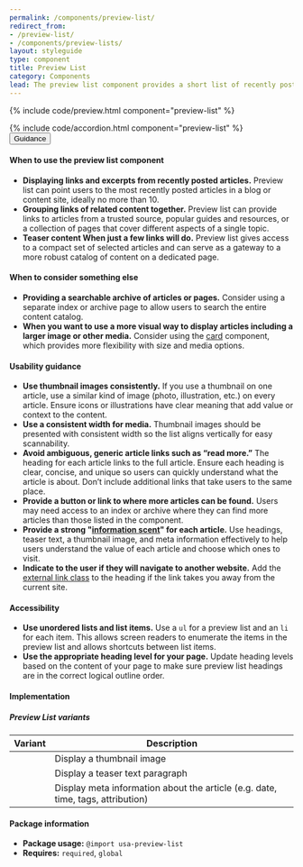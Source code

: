 ```yaml
---
permalink: /components/preview-list/
redirect_from:
- /preview-list/
- /components/preview-lists/
layout: styleguide
type: component
title: Preview List
category: Components
lead: The preview list component provides a short list of recently posted or relevant articles or content pages.
---
```


{% include code/preview.html component="preview-list" %}
<section class="site-component-section">
  {% include code/accordion.html component="preview-list" %}
  <div class="usa-accordion usa-accordion--bordered site-accordion-docs">
    <button class="usa-button-unstyled usa-accordion__button"
        aria-expanded="true" aria-controls="alert-docs">
      Guidance
    </button>
    <div id="alert-docs" aria-hidden="false" class="usa-accordion__content site-component-usage">
      <h4>When to use the preview list component</h4>
      <ul class="usa-content-list">
        <li><strong>Displaying links and excerpts from recently posted articles.</strong> Preview list can point users to the most recently posted articles in a blog or content site, ideally no more than 10.</li>
        <li><strong>Grouping links of related content together.</strong> Preview list can provide links to articles from a trusted source, popular guides and resources, or a collection of pages that cover different aspects of a single topic.</li>
        <li><strong>Teaser content When just a few links will do.</strong> Preview list gives access to a compact set of selected articles and can serve as a gateway to a more robust catalog of content on a dedicated page.</li>
      </ul>
      <h4>When to consider something else</h4>
      <ul class="usa-content-list">
        <li><strong>Providing a searchable archive of articles or pages.</strong> Consider using a separate index or archive page to allow users to search the entire content catalog.</li>
        <li><strong>When you want to use a more visual way to display articles including a larger image or other media.</strong> Consider using the <a href="https://designsystem.digital.gov/components/card/">card</a> component, which provides more flexibility with size and media options.</li>
      </ul>
      <h4>Usability guidance</h4>
      <ul class="usa-content-list">
        <li><strong>Use thumbnail images consistently.</strong> If you use a thumbnail on one article, use a similar kind of image (photo, illustration, etc.) on every article. Ensure icons or illustrations have clear meaning that add value or context to the content. </li>
        <li><strong>Use a consistent width for media.</strong> Thumbnail images should be presented with consistent width so the list aligns vertically for easy scannability.</li>
        <li><strong>Avoid ambiguous, generic article links such as “read more.”</strong> The heading for each article links to the full article. Ensure each heading is clear, concise, and unique so users can quickly understand what the article is about. Don’t include additional links that take users to the same place.</li>
        <li><strong>Provide a button or link to where more articles can be found.</strong> Users may need access to an index or archive where they can find more articles than those listed in the component.</li>
        <li><strong>Provide a strong "<a href="https://www.nngroup.com/articles/information-scent/">information scent</a>" for each article.</strong> Use headings, teaser text, a thumbnail image, and meta information effectively to help users understand the value of each article and choose which ones to visit.</li>
        <li><strong>Indicate to the user if they will navigate to another website.</strong> Add the <a href="https://designsystem.digital.gov/components/typography/#links">external link class</a> to the heading if the link takes you away from the current site.</li>
      </ul>
      <h4>Accessibility</h4>
      <ul class="usa-content-list">
        <li><strong>Use unordered lists and list items.</strong> Use a <code>ul</code> for a preview list and an <code>li</code> for each item. This allows screen readers to enumerate the items in the preview list and allows shortcuts between list items.</li>
        <li><strong>Use the appropriate heading level for your page.</strong> Update heading levels based on the content of your page to make sure preview list headings are in the correct logical outline order.</li>
      </ul>
      <h4 class="usa-heading">Implementation</h4>     
      <h5 id="component-variants">Preview List variants</h5>
      <table class="usa-table--borderless site-table-responsive site-table-simple" aria-labelledby="component-variants">
        <thead>
          <tr>
            <th scope="col" class="flex-6">Variant</th>
            <th scope="col" class="flex-6">Description</th>
          </tr>
        </thead>
        <tbody class="font-mono-2xs">
          <tr>
            <td data-title="Variant" class="flex-6"></td>
            <td data-title="Description" class="flex-6">
              <span class="font-lang-3xs">Display a thumbnail image</span>
            </td>
          </tr>
          <tr>
            <td data-title="Variant" class="flex-6"></td>
            <td data-title="Description" class="flex-6">
              <span class="font-lang-3xs">Display a teaser text paragraph</span>
            </td>
          </tr>
          <tr>
            <td data-title="Variant" class="flex-6"></td>
            <td data-title="Description" class="flex-6">
              <span class="font-lang-3xs">Display meta information about the article (e.g. date, time, tags, attribution)</span>
            </td>
          </tr>
        </tbody>
      </table>
      <h4 class="usa-heading">Package information</h4>
      <ul class="usa-content-list">
        <li>
          <strong>Package usage:</strong> <code>@import usa-preview-list</code>
        </li>
        <li>
          <strong>Requires:</strong> <code>required</code>, <code>global</code>
        </li>
      </ul>
    </div>
  </div>
</section>
